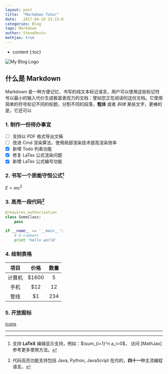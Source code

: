 ```yaml
---
layout: post
title:  "Markdown Tutor"
date:   2017-04-18 15:15:0
categories: Blog
tags: Markdown
author: SteveDevin
mathjax: true
---
```

* content
{:toc}

![My Blog Logo](http://oolw4u9nj.bkt.clouddn.com/Head.png)


## 什么是 Markdown

Markdown 是一种方便记忆、书写的纯文本标记语言，用户可以使用这些标记符号以最小的输入代价生成极富表现力的文档：譬如您正在阅读的这份文档。它使用简单的符号标记不同的标题，分割不同的段落，**粗体** 或者 *斜体* 某些文字，更棒的是，它还可以

### 1. 制作一份待办事宜

- [ ] 支持以 PDF 格式导出文稿
- [ ] 改进 Cmd 渲染算法，使用局部渲染技术提高渲染效率
- [x] 新增 Todo 列表功能
- [x] 修复 LaTex 公式渲染问题
- [x] 新增 LaTex 公式编号功能

### 2. 书写一个质能守恒公式[^LaTeX]

$E=mc^2$

### 3. 高亮一段代码[^code]

```python
@requires_authorization
class SomeClass:
    pass

if __name__ == '__main__':
    # A comment
    print 'hello world'
```

### 4. 绘制表格

|项目|价格|数量|
|:---:|:---:|:---:|
|计算机|\$1600|5|
|手机 |\$12|12|
|管线 |\$1|234|

### 5. 开放图标
[icons](http://fortawesome.github.io/Font-Awesome/3.2.1/icons/)

---

[^LaTeX]: 支持 **LaTeX** 编辑显示支持，例如：$\sum_{i=1}^n a_i=0$， 访问 [MathJax] 参考更多使用方法。

[^code]: 代码高亮功能支持包括 Java, Python, JavaScript 在内的，**四十一**种主流编程语言。


